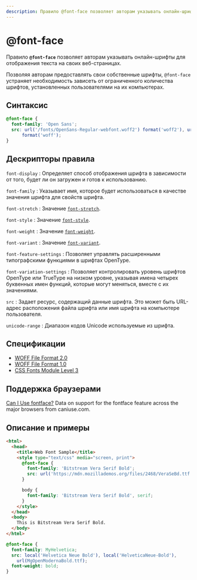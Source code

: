 ```yaml
---
description: Правило @font-face позволяет авторам указывать онлайн-шрифты для отображения текста на своих веб-страницах
---
```


# @font-face

Правило **`@font-face`** позволяет авторам указывать онлайн-шрифты для отображения текста на своих веб-страницах.

Позволяя авторам предоставлять свои собственные шрифты, `@font-face` устраняет необходимость зависеть от ограниченного количества шрифтов, установленных пользователями на их компьютерах.

## Синтаксис

```css
@font-face {
  font-family: 'Open Sans';
  src: url('/fonts/OpenSans-Regular-webfont.woff2') format('woff2'), url('/fonts/OpenSans-Regular-webfont.woff')
      format('woff');
}
```

## Дескрипторы правила

`font-display`
: Определяет способ отображения шрифта в зависимости от того, будет ли он загружен и готов к использованию.

`font-family`
: Указывает имя, которое будет использоваться в качестве значения шрифта для свойств шрифта.

`font-stretch`
: Значение [`font-stretch`](font-stretch.md).

`font-style`
: Значение [`font-style`](font-style.md).

`font-weight`
: Значение [`font-weight`](font-weight.md).

`font-variant`
: Значение [`font-variant`](font-variant.md).

`font-feature-settings`
: Позволяет управлять расширенными типографскими функциями в шрифтах OpenType.

`font-variation-settings`
: Позволяет контролировать уровень шрифтов OpenType или TrueType на низком уровне, указывая имена четырех буквенных имен функций, которые могут меняться, вместе с их значениями.

`src`
: Задает ресурс, содержащий данные шрифта. Это может быть URL-адрес расположения файла шрифта или имя шрифта на компьютере пользователя.

`unicode-range`
: Диапазон кодов Unicode используемые из шрифта.

## Спецификации

- [WOFF File Format 2.0](https://www.w3.org/TR/WOFF2/)
- [WOFF File Format 1.0](http://www.w3.org/TR/WOFF/)
- [CSS Fonts Module Level 3](https://drafts.csswg.org/css-fonts-3/#font-face-rule)

## Поддержка браузерами

<p class="ciu_embed" data-feature="fontface" data-periods="future_1,current,past_1,past_2">
  <a href="http://caniuse.com/#feat=fontface">Can I Use fontface?</a> Data on support for the fontface feature across the major browsers from caniuse.com.
</p>

## Описание и примеры

```html tab="HTML"
<html>
  <head>
    <title>Web Font Sample</title>
    <style type="text/css" media="screen, print">
      @font-face {
        font-family: 'Bitstream Vera Serif Bold';
        src: url('https://mdn.mozillademos.org/files/2468/VeraSeBd.ttf');
      }

      body {
        font-family: 'Bitstream Vera Serif Bold', serif;
      }
    </style>
  </head>
  <body>
    This is Bitstream Vera Serif Bold.
  </body>
</html>
```

```css tab="CSS"
@font-face {
  font-family: MyHelvetica;
  src: local('Helvetica Neue Bold'), local('HelveticaNeue-Bold'),
    url(MgOpenModernaBold.ttf);
  font-weight: bold;
}
```
